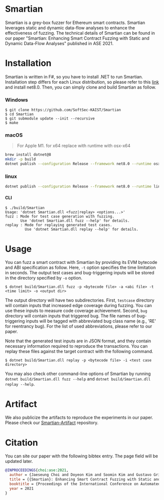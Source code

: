 Smartian
========

Smartian is a grey-box fuzzer for Ethereum smart contracts. Smartian leverages
static and dynamic data-flow analyses to enhance the effectiveness of fuzzing.
The technical details of Smartian can be found in our paper "Smartian: Enhancing
Smart Contract Fuzzing with Static and Dynamic Data-Flow Analyses" published in
ASE 2021.

# Installation

Smartian is written in F#, so you have to install .NET to run Smartian.
Installation step differs for each Linux distribution, so please refer to this
[link](https://docs.microsoft.com/en-us/dotnet/core/install/) and install
net8.0. Then, you can simply clone and build Smartian as follow.

### Windows

```
$ git clone https://github.com/SoftSec-KAIST/Smartian
$ cd Smartian
$ git submodule update --init --recursive
$ make
```

### macOS

> For Apple M1. for x64 replace with runtime with osx-x64

```bash
brew install dotnet@8
mkdir -p build
dotnet publish --configuration Release --framework net8.0 --runtime osx-arm64
```

### linux

```bash
dotnet publish --configuration Release --framework net8.0 --runtime linux-x64 
```
#### CLI

```console
$ ./build/Smartian
Usage: 'dotnet Smartian.dll <fuzz|replay> <options...>'
fuzz : Mode for test case generation with fuzzing.
       Use 'dotnet Smartian.dll fuzz --help' for details.
replay : Mode for replaying generated test cases.
         Use 'dotnet Smartian.dll replay --help' for details.
```

# Usage

You can fuzz a smart contract with Smartian by providing its EVM bytecode and
ABI specification as follow. Here, `-t` option specifies the time limitation in
seconds. The output test cases and bug-triggering inputs will be stored in the
directory specified by `-o` option.

```
$ dotnet build/Smartian.dll fuzz -p <bytecode file> -a <abi file> -t <time limit> -o <output dir>
```

The output directory will have two subdirectories. First, `testcase` directory
will contain inputs that increased edge coverage during fuzzing. You can use
these inputs to measure code coverage achievement. Second, `bug` directory will
contain inputs that triggered bug. The file names of bug-triggering inputs will
be tagged with abbreviated bug class name (e.g., 'RE' for reentrancy bug).  For
the list of used abbreviations, please refer to our paper.

Note that the generated test inputs are in JSON format, and they contain
necessary information required to reproduce the transactions. You can replay
these files against the target contract with the following command.

```
$ dotnet build/Smartian.dll replay -p <bytecode file> -i <test case directory>
```
You may also check other command-line options of Smartian by running `dotnet
build/Smartian.dll fuzz --help` and `dotnet build/Smartian.dll replay --help`.

# Artifact

We also publicize the artifacts to reproduce the experiments in our paper.
Please check our
[Smartian-Artifact](https://github.com/SoftSec-KAIST/Smartian-Artifact)
repository.

# Citation

You can site our paper with the following bibtex entry. The page field will be
updated later.
```bibtex
@INPROCEEDINGS{choi:ase:2021,
  author = {Jaeseung Choi and Doyeon Kim and Soomin Kim and Gustavo Grieco and Alex Groce and Sang Kil Cha},
  title = {{Smartian}: Enhancing Smart Contract Fuzzing with Static and Dynamic Data-Flow Analyses},
  booktitle = {Proceedings of the International Conference on Automated Software Engineering},
  year = 2021
}
```
